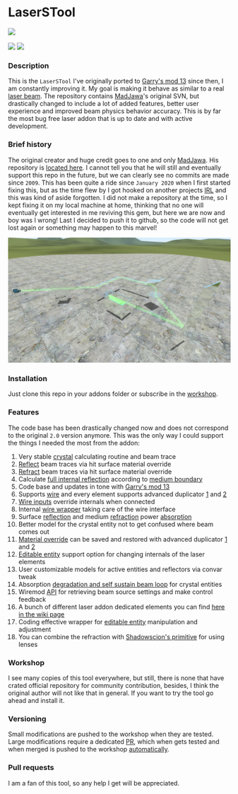 # LaserSTool

[![][ref-iyt]][ref-yt]

[![][ref-ws-down]][ref-workshop] [![][ref-ws-date]][ref-ws-updt]

### Description
This is the `LaserSTool` I've originally ported to [Garry's mod 13][ref-gmod-link]
since then, I am constantly improving it. My goal is making it behave as similar to a
real [laser beam][ref-laser-beam]. The repository contains [MadJawa][ref-author-org]'s
original SVN, but drastically changed to include a lot of added features, better user
experience and improved beam physics behavior accuracy. This is by far the most bug
free laser addon that is up to date and with active development.

### Brief history
The original creator and huge credit goes to one and only [MadJawa][ref-author-org].
His repository is [located here][ref-org-repo]. I cannot tell you that he will still
and eventually support this repo in the future, but we can clearly see no commits are
made since `2009`. This has been quite a ride since `January 2020` when I first started
fixing this, but as the time flew by I got hooked on another projects [IRL][ref-exp-irl]
and this was kind of aside forgotten. I did not make a repository at the time, so I kept
fixing it on my local machine at home, thinking that no one will eventually get interested
in me reviving this gem, but here we are now and boy was I wrong! Last I decided to push
it to github, so the code will not get lost again or something may happen to this marvel!

![LaserSTool][ref-screenshot]

### Installation
Just clone this repo in your addons folder or subscribe in the [workshop][ref-workshop].

### Features
The code base has been drastically changed now and does not correspond to the original `2.0`
version anymore. This was the only way I could support the things I needed the most from the addon:

1. Very stable [crystal][ref-crystal] calculating routine and beam trace
2. [Reflect][ref-reflect] beam traces via hit surface material override
3. [Refract][ref-refract-pic] beam traces via hit surface material override
4. Calculate [full internal reflection][ref-total-reflect] according to [medium boundary][ref-boundary]
5. Code base and updates in tone with [Garry's mod 13][ref-gmod-link]
6. Supports [wire][ref-wire] and every element supports advanced duplicator [1][ref-adv-dupe1] and [2][ref-adv-dupe2]
7. [Wire inputs][ref-wire] override internals when connected
8. Internal [wire wrapper][ref-wire-wrap] taking care of the wire interface
9. Surface [reflection][ref-reflect] and medium [refraction][ref-refract] power [absorption][ref-reflect-rate]
10. Better model for the crystal entity not to get confused where beam comes out
11. [Material override][ref-mat-override] can be saved and restored with advanced duplicator [1][ref-adv-dupe1] and [2][ref-adv-dupe2]
12. [Editable entity][ref-ent-edit] support option for changing internals of the laser elements
13. User customizable models for active entities and reflectors via convar tweak
14. Absorption [degradation and self sustain beam loop][ref-crystal] for crystal entities
15. Wiremod [API][ref-wire-api] for retrieving beam source settings and make control feedback
16. A bunch of different laser addon dedicated elements you can find [here in the wiki page][ref-wiki-page]
17. Coding effective wrapper for [editable entity][ref-ent-edit] manipulation and adjustment
18. You can combine the refraction with [Shadowscion's primitive][ref-primitive] for using lenses

### Workshop
I see many copies of this tool everywhere, but still, there is none that
have crated official repository for community contribution, besides, I think
the original author will not like that in general. If you want to try the tool
go ahead and install it.

### Versioning
Small modifications are pushed to the workshop when they are tested. Large
modifications require a dedicated [PR][ref-git-pr], which when gets tested
and when merged is pushed to the workshop [automatically][ref-ws-publish].

### Pull requests
I am a fan of this tool, so any help I get will be appreciated.

[ref-total-reflect]: https://en.wikipedia.org/wiki/Total_internal_reflection
[ref-reflect]: https://en.wikipedia.org/wiki/Reflection_(physics)
[ref-refract]: https://en.wikipedia.org/wiki/Refraction
[ref-screenshot]: https://raw.githubusercontent.com/dvdvideo1234/LaserSTool/main/data/laseremitter/tools/pictures/screenshot.jpg
[ref-reflect-rate]: https://raw.githubusercontent.com/dvdvideo1234/LaserSTool/main/data/laseremitter/tools/pictures/reflect_rate.jpg
[ref-refract-pic]: https://raw.githubusercontent.com/dvdvideo1234/LaserSTool/main/data/laseremitter/tools/pictures/refract.jpg
[ref-crystal]: https://raw.githubusercontent.com/dvdvideo1234/LaserSTool/main/data/laseremitter/tools/pictures/crystal.jpg
[ref-boundary]: https://raw.githubusercontent.com/dvdvideo1234/LaserSTool/main/data/laseremitter/tools/pictures/optic-cable.jpg
[ref-wire-api]: https://github.com/dvdvideo1234/LaserSTool/wiki/Wiremod-API
[ref-wire]: https://github.com/wiremod/wire
[ref-wire-wrap]: https://github.com/dvdvideo1234/LaserSTool/blob/main/lua/laseremitter/wire_wrapper.lua
[ref-wiki-page]: https://github.com/dvdvideo1234/LaserSTool/wiki
[ref-ent-edit]: https://wiki.facepunch.com/gmod/Editable_Entities
[ref-mat-override]: https://wiki.facepunch.com/gmod/Entity:SetMaterial
[ref-gmod-link]: https://gmod.facepunch.com/
[ref-laser-beam]: https://en.wikipedia.org/wiki/Laser
[ref-author-org]: https://forum.facepunch.com/u/madjawa-legacy
[ref-org-repo]: https://svn.madjawa.net/lua/LaserSTOOL/
[ref-git-pr]: https://github.com/dvdvideo1234/LaserSTool/pulls
[ref-ws-publish]: https://github.com/dvdvideo1234/WindowsBatches/tree/master/SteamGames/GmodAddons/WorkshopPublish
[ref-exp-irl]: https://www.grammarly.com/blog/irl-meaning/
[ref-adv-dupe1]: https://github.com/wiremod/advduplicator
[ref-adv-dupe2]: https://github.com/wiremod/advdupe2
[ref-yt]: http://www.youtube.com/watch?v=QCbQLuknN9Y
[ref-iyt]: https://img.youtube.com/vi/QCbQLuknN9Y/0.jpg
[ref-ws-down]: https://img.shields.io/steam/downloads/2546685571
[ref-workshop]: https://steamcommunity.com/sharedfiles/filedetails/?id=2546685571
[ref-ws-date]: https://img.shields.io/steam/update-date/2546685571
[ref-ws-updt]: https://steamcommunity.com/sharedfiles/filedetails/changelog/2546685571
[ref-primitive]: https://github.com/shadowscion/Primitive
